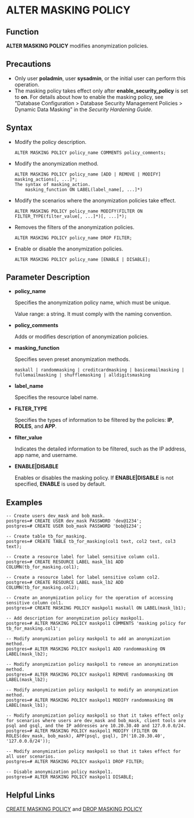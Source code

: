 # ALTER MASKING POLICY<a name="EN-US_TOPIC_0306525300"></a>

## Function<a name="en-us_topic_0059778839_s878bf4f1569c4d2f87e056f26372448e"></a>

**ALTER MASKING POLICY**  modifies anonymization policies.

## Precautions<a name="en-us_topic_0059778839_s63ad21f92ad74c9e8d6bf18bb7218c4f"></a>

-   Only user  **poladmin**, user  **sysadmin**, or the initial user can perform this operation.
-   The masking policy takes effect only after  **enable\_security\_policy**  is set to  **on**. For details about how to enable the masking policy, see "Database Configuration \> Database Security Management Policies \> Dynamic Data Masking" in the  _Security Hardening Guide_.

## Syntax<a name="en-us_topic_0059777586_sa46c661c13834b8389614f75e47a3efa"></a>

-   Modify the policy description.

    ```
    ALTER MASKING POLICY policy_name COMMENTS policy_comments;
    ```


-   Modify the anonymization method.

    ```
    ALTER MASKING POLICY policy_name [ADD | REMOVE | MODIFY] masking_actions[, ...]*;
    The syntax of masking_action.
        masking_function ON LABEL(label_name[, ...]*)
    ```


-   Modify the scenarios where the anonymization policies take effect.

    ```
    ALTER MASKING POLICY policy_name MODIFY(FILTER ON FILTER_TYPE(filter_value[, ...]*)[, ...]*);
    ```


-   Removes the filters of the anonymization policies.

    ```
    ALTER MASKING POLICY policy_name DROP FILTER;
    ```


-   Enable or disable the anonymization policies.

    ```
    ALTER MASKING POLICY policy_name [ENABLE | DISABLE];
    ```


## Parameter Description<a name="section2852173114389"></a>

-   **policy\_name**

    Specifies the anonymization policy name, which must be unique.

    Value range: a string. It must comply with the naming convention.

-   **policy\_comments**

    Adds or modifies description of anonymization policies.

-   **masking\_function**

    Specifies seven preset anonymization methods.

    ```
    maskall | randommasking | creditcardmasking | basicemailmasking | fullemailmasking | shufflemasking | alldigitsmasking 
    ```

-   **label\_name**

    Specifies the resource label name.


-   **FILTER\_TYPE**

    Specifies the types of information to be filtered by the policies:  **IP**,  **ROLES**, and  **APP**.

-   **filter\_value**

    Indicates the detailed information to be filtered, such as the IP address, app name, and username.


-   **ENABLE|DISABLE**

    Enables or disables the masking policy. If  **ENABLE|DISABLE**  is not specified,  **ENABLE**  is used by default.


## Examples<a name="section873151912198"></a>

```
-- Create users dev_mask and bob_mask.
postgres=# CREATE USER dev_mask PASSWORD 'dev@1234';
postgres=# CREATE USER bob_mask PASSWORD 'bob@1234';

-- Create table tb_for_masking.
postgres=# CREATE TABLE tb_for_masking(col1 text, col2 text, col3 text);

-- Create a resource label for label sensitive column col1.
postgres=# CREATE RESOURCE LABEL mask_lb1 ADD COLUMN(tb_for_masking.col1);

-- Create a resource label for label sensitive column col2.
postgres=# CREATE RESOURCE LABEL mask_lb2 ADD COLUMN(tb_for_masking.col2);

-- Create an anonymization policy for the operation of accessing sensitive column col1.
postgres=# CREATE MASKING POLICY maskpol1 maskall ON LABEL(mask_lb1);

-- Add description for anonymization policy maskpol1.
postgres=# ALTER MASKING POLICY maskpol1 COMMENTS 'masking policy for tb_for_masking.col1';

-- Modify anonymization policy maskpol1 to add an anonymization method.
postgres=# ALTER MASKING POLICY maskpol1 ADD randommasking ON LABEL(mask_lb2);

-- Modify anonymization policy maskpol1 to remove an anonymization method.
postgres=# ALTER MASKING POLICY maskpol1 REMOVE randommasking ON LABEL(mask_lb2);

-- Modify anonymization policy maskpol1 to modify an anonymization method.
postgres=# ALTER MASKING POLICY maskpol1 MODIFY randommasking ON LABEL(mask_lb1);

-- Modify anonymization policy maskpol1 so that it takes effect only for scenarios where users are dev_mask and bob_mask, client tools are psql and gsql, and the IP addresses are 10.20.30.40 and 127.0.0.0/24.
postgres=# ALTER MASKING POLICY maskpol1 MODIFY (FILTER ON ROLES(dev_mask, bob_mask), APP(psql, gsql), IP('10.20.30.40', '127.0.0.0/24'));

-- Modify anonymization policy maskpol1 so that it takes effect for all user scenarios.
postgres=# ALTER MASKING POLICY maskpol1 DROP FILTER;

-- Disable anonymization policy maskpol1.
postgres=# ALTER MASKING POLICY maskpol1 DISABLE;
```

## Helpful Links<a name="section156744489391"></a>

[CREATE MASKING POLICY](create-masking-policy.md)  and  [DROP MASKING POLICY](drop-masking-policy.md)

